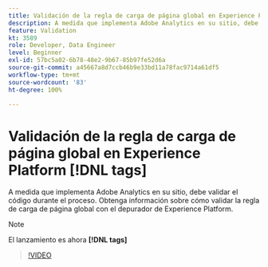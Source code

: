 ```yaml
---
title: Validación de la regla de carga de página global en Experience Platform [!DNL tags]
description: A medida que implementa Adobe Analytics en su sitio, debe validar el código durante el proceso. Obtenga información sobre cómo validar la regla de carga de página global con el depurador de Experience Platform.
feature: Validation
kt: 3589
role: Developer, Data Engineer
level: Beginner
exl-id: 57bc5a02-6b78-48e2-9b67-85b97fe52d6a
source-git-commit: a45667a8d7ccb46b9e33bd11a78fac9714a61df5
workflow-type: tm+mt
source-wordcount: '83'
ht-degree: 100%

---
```


# Validación de la regla de carga de página global en Experience Platform [!DNL tags]

A medida que implementa Adobe Analytics en su sitio, debe validar el código durante el proceso. Obtenga información sobre cómo validar la regla de carga de página global con el depurador de Experience Platform.

>[!NOTE]
>
> El lanzamiento es ahora **[!DNL tags]**

>[!VIDEO](https://video.tv.adobe.com/v/28776/?quality=12&learn=on)
